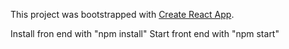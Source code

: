 This project was bootstrapped with [Create React App](https://github.com/facebookincubator/create-react-app).


Install fron end with "npm install"
Start front end with "npm start"

